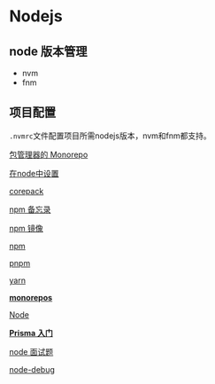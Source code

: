 # Nodejs

## node 版本管理

- nvm
- fnm

## 项目配置

`.nvmrc`文件配置项目所需nodejs版本，nvm和fnm都支持。

[包管理器的 Monorepo](Nodejs%209361fa15dad44771bec1736495c1858a/%E5%8C%85%E7%AE%A1%E7%90%86%E5%99%A8%E7%9A%84%20Monorepo%201d34e8d75dc4450cb022e6faf2169802.md)

[在node中设置 ](Nodejs%209361fa15dad44771bec1736495c1858a/%E5%9C%A8node%E4%B8%AD%E8%AE%BE%E7%BD%AE%20f7f5443c70e64029ba15ca9f6dc59dcc.md)

[corepack](Nodejs%209361fa15dad44771bec1736495c1858a/corepack%200d65f5e89f5342d2a2435a04859702d7.md)

[npm 备忘录](Nodejs%209361fa15dad44771bec1736495c1858a/npm%20%E5%A4%87%E5%BF%98%E5%BD%95%2039f2ed01cca74d31bed6986ce47baa87.md)

[npm 镜像](Nodejs%209361fa15dad44771bec1736495c1858a/npm%20%E9%95%9C%E5%83%8F%2086ee45da555b42fe80b690e79ec93291.md)

[npm](Nodejs%209361fa15dad44771bec1736495c1858a/npm%20aba26564119e403eae67369809481b6f.md)

[pnpm](Nodejs%209361fa15dad44771bec1736495c1858a/pnpm%203126cd42c7264a4f83d0479bc5c0761d.md)

[yarn](Nodejs%209361fa15dad44771bec1736495c1858a/yarn%207d87f682950e4b3897ff17d5ef373d53.md)

[**monorepos**](Nodejs%209361fa15dad44771bec1736495c1858a/monorepos%205ac5653405a643e08fdb0dbe5eae8275.md)

[Node](Nodejs%209361fa15dad44771bec1736495c1858a/Node%209cf062e190324bd583581ddb917f2f17.md)

[**Prisma 入门**](Nodejs%209361fa15dad44771bec1736495c1858a/Prisma%20%E5%85%A5%E9%97%A8%202884d088e635442ea3fc28d7a5801e32.md)

[node 面试题](Nodejs%209361fa15dad44771bec1736495c1858a/node%20%E9%9D%A2%E8%AF%95%E9%A2%98%2019c2048329b080a98468e8a0db68aa7b.md)

[node-debug](Nodejs%209361fa15dad44771bec1736495c1858a/node-debug%2019c2048329b08057b62cf50c974c6870.md)